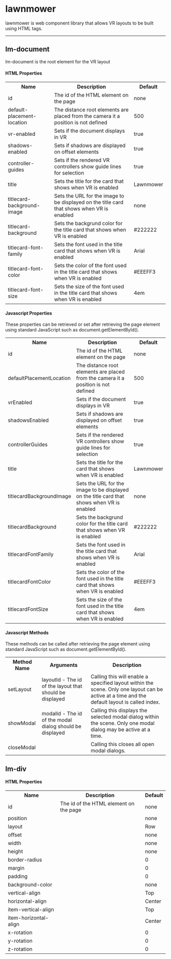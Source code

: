 # lawnmower
lawnmower is web component library that allows VR layouts to be built using HTML tags.

<hr/>

## lm-document

lm-document is the root element for the VR layout

#### HTML Properties

<table>
  <tr>
    <th>Name</th>
    <th>Description</th>
    <th>Default</th>
  </tr>
  <tr>
    <td>id</td>
    <td>The id of the HTML element on the page</td>
    <td>none</td>
  </tr>
  <tr>
    <td>default-placement-location</td>
    <td>The distance root elements are placed from the camera it a position is not defined</td>
    <td>500</td>
  </tr>
  <tr>
    <td>vr-enabled</td>
    <td>Sets if the document displays in VR</td>
    <td>true</td>
  </tr>
  <tr>
    <td>shadows-enabled</td>
    <td>Sets if shadows are displayed on offset elements</td>
    <td>true</td>
  </tr>
  <tr>
    <td>controller-guides</td>
    <td>Sets if the rendered VR controllers show guide lines for selection</td>
    <td>true</td>
  </tr>
  <tr>
    <td>title</td>
    <td>Sets the title for the card that shows when VR is enabled</td>
    <td>Lawnmower</td>
  </tr>
  <tr>
    <td>titlecard-background-image</td>
    <td>Sets the URL for the image to be displayed on the title card that shows when VR is enabled</td>
    <td>none</td>
  </tr>
  <tr>
    <td>titlecard-background</td>
    <td>Sets the backgrund color for the title card that shows when VR is enabled</td>
    <td>#222222</td>
  </tr>
  <tr>
    <td>titlecard-font-family</td>
    <td>Sets the font used in the title card that shows when VR is enabled</td>
    <td>Arial</td>
  </tr>
  <tr>
    <td>titlecard-font-color</td>
    <td>Sets the color of the font used in the title card that shows when VR is enabled</td>
    <td>#EEEFF3</td>
  </tr>
  <tr>
    <td>titlecard-font-size</td>
    <td>Sets the size of the font used in the title card that shows when VR is enabled</td>
    <td>4em</td>
  </tr>
</table>

#### Javascript Properties

These properties can be retrieved or set after retrieving the page element using standard JavaScript such as document.getElementById().

<table>
  <tr>
    <th>Name</th>
    <th>Description</th>
    <th>Default</th>
  </tr>
  <tr>
    <td>id</td>
    <td>The id of the HTML element on the page</td>
    <td>none</td>
  </tr>
  <tr>
    <td>defaultPlacementLocation</td>
    <td>The distance root elements are placed from the camera it a position is not defined</td>
    <td>500</td>
  </tr>
  <tr>
    <td>vrEnabled</td>
    <td>Sets if the document displays in VR</td>
    <td>true</td>
  </tr>
  <tr>
    <td>shadowsEnabled</td>
    <td>Sets if shadows are displayed on offset elements</td>
    <td>true</td>
  </tr>
  <tr>
    <td>controllerGuides</td>
    <td>Sets if the rendered VR controllers show guide lines for selection</td>
    <td>true</td>
  </tr>
  <tr>
    <td>title</td>
    <td>Sets the title for the card that shows when VR is enabled</td>
    <td>Lawnmower</td>
  </tr>
  <tr>
    <td>titlecardBackgroundImage</td>
    <td>Sets the URL for the image to be displayed on the title card that shows when VR is enabled</td>
    <td>none</td>
  </tr>
  <tr>
    <td>titlecardBackground</td>
    <td>Sets the backgrund color for the title card that shows when VR is enabled</td>
    <td>#222222</td>
  </tr>
  <tr>
    <td>titlecardFontFamily</td>
    <td>Sets the font used in the title card that shows when VR is enabled</td>
    <td>Arial</td>
  </tr>
  <tr>
    <td>titlecardFontColor</td>
    <td>Sets the color of the font used in the title card that shows when VR is enabled</td>
    <td>#EEEFF3</td>
  </tr>
  <tr>
    <td>titlecardFontSize</td>
    <td>Sets the size of the font used in the title card that shows when VR is enabled</td>
    <td>4em</td>
  </tr>
</table>


#### Javascript Methods

These methods can be called after retrieving the page element using standard JavaScript such as document.getElementById().

<table>
  <tr>
    <th>Method Name</th>
    <th>Arguments</th>
    <th>Description</th>
  </tr>
  <tr>
    <td>setLayout</td>
    <td>layoutId - The id of the layout that should be displayed</td>
    <td>Calling this will enable a specified layout within the scene. Only one layout can be active at a time and the default layout is called index.</td>
  </tr>
  <tr>
    <td>showModal</td>
    <td>modalId - The id of the modal dialog should be displayed</td>
    <td>Calling this displays the selected modal dialog within the scene. Only one modal dialog may be active at a time.</td>
  </tr>
  <tr>
    <td>closeModal</td>
    <td></td>
    <td>Calling this closes all open modal dialogs.</td>
  </tr>
</table>


## lm-div

#### HTML Properties

<table>
  <tr>
    <th>Name</th>
    <th>Description</th>
    <th>Default</th>
  </tr>
  <tr>
    <td>id</td>
    <td>The id of the HTML element on the page</td>
    <td>none</td>
  </tr>
  <tr>
    <td>position</td>
    <td></td>
    <td>none</td>
  </tr>
  <tr>
    <td>layout</td>
    <td></td>
    <td>Row</td>
  </tr>
  <tr>
    <td>offset</td>
    <td></td>
    <td>none</td>
  </tr>
  <tr>
    <td>width</td>
    <td></td>
    <td>none</td>
  </tr>
  <tr>
    <td>height</td>
    <td></td>
    <td>none</td>
  </tr>
  <tr>
    <td>border-radius</td>
    <td></td>
    <td>0</td>
  </tr>
  <tr>
    <td>margin</td>
    <td></td>
    <td>0</td>
  </tr>
  <tr>
    <td>padding</td>
    <td></td>
    <td>0</td>
  </tr>
  <tr>
    <td>background-color</td>
    <td></td>
    <td>none</td>
  </tr>
  <tr>
    <td>vertical-align</td>
    <td></td>
    <td>Top</td>
  </tr>
  <tr>
    <td>horizontal-align</td>
    <td></td>
    <td>Center</td>
  </tr>
  <tr>
    <td>item-vertical-align</td>
    <td></td>
    <td>Top</td>
  </tr>
  <tr>
    <td>item-horizontal-align</td>
    <td></td>
    <td>Center</td>
  </tr>
  <tr>
    <td>x-rotation</td>
    <td></td>
    <td>0</td>
  </tr>
  <tr>
    <td>y-rotation</td>
    <td></td>
    <td>0</td>
  </tr>
  <tr>
    <td>z-rotation</td>
    <td></td>
    <td>0</td>
  </tr>
</table>
